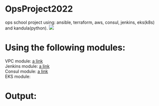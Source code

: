 # OpsProject2022
ops school project using: ansible, terraform, aws, consul, jenkins, eks(k8s) and kandula(python).
![](https://cdn2.iconfinder.com/data/icons/coding-7/100/coding-workstation-5-coding-developer-web-html-programmer-software-coder-laptop-workstation-female-512.png)

# Using the following modules:
VPC module: [a link](https://github.com/alinachan11/terraform-alinaops-my-vpc-module/blob/main/README.md)  <br />
Jenkins module: [a link](https://github.com/alinachan11/terraform-alinaops-Jenkins-Module/blob/main/README.md)  <br />
Consul module: [a link](https://github.com/alinachan11/terraform-alinaops-SD-Module/blob/main/README.md)  <br />
EKS module: 


# Output: